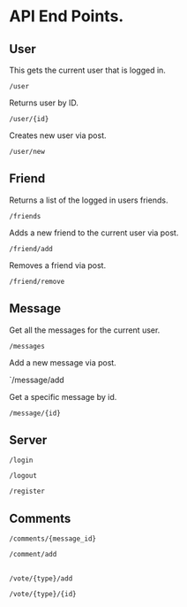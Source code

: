 # API End Points.

## User

This gets the current user that is logged in.

`/user`

Returns user by ID.

`/user/{id}`

Creates new user via post.

`/user/new`

## Friend

Returns a list of the logged in users friends.

`/friends`

Adds a new friend to the current user via post.

`/friend/add`

Removes a friend via post.

`/friend/remove`

## Message

Get all the messages for the current user.

`/messages`

Add a new message via post.

`/message/add

Get a specific message by id.

`/message/{id}`

## Server

`/login`

`/logout`

`/register`

## Comments

`/comments/{message_id}`

`/comment/add`

##

`/vote/{type}/add`

`/vote/{type}/{id}`